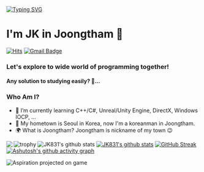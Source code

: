 [![Typing SVG](https://readme-typing-svg.herokuapp.com?color=%2300F706&size=30&duration=2500&vCenter=true&lines=Welcome+to+my+github)](https://git.io/typing-svg)
# I'm JK in Joongtham 👋
[![Hits](https://hits.seeyoufarm.com/api/count/incr/badge.svg?url=https%3A%2F%2Fgithub.com%2Fgjbae1212%2Fhit-counter&count_bg=%233FD1FF&title_bg=%23FF9744&icon=&icon_color=%2399FF3A&title=hits&edge_flat=false)](https://github.com/JK831)
[![Gmail Badge](https://img.shields.io/badge/Gmail-D14836?style=flat&logo=Gmail&logoColor=white)](mailto:rhe9788@gmail.com)

### Let's explore to wide world of programming together!
#### Any solution to studying easily? 🤔...
### Who Am I?
- 🌱 I’m currently learning C++/C#, Unreal/Unity Engine, DirectX, Windows IOCP, ...
- 🚅 My hometown is Seoul in Korea, now I'm a koreanman in Joongtham. 
- 🌍 What is Joongtham? Joongtham is nickname of my town 😉


![trophy](https://github-profile-trophy.vercel.app/?username=JK831)
![JK831's github stats](https://github-readme-stats.vercel.app/api?username=JK831&show_icons=true&theme=dark)
[![JK831's github stats](https://github-readme-stats.vercel.app/api/top-langs/?username=JK831&show_icons=true&hide_border=true&title_color=004386&text_color=111111&bg_color=000000&icon_color=004386&layout=compact)](https://github.com/JK831)
<img align='left' src="http://mazassumnida.wtf/api/v2/generate_badge?boj=rhe9788">
[![GitHub Streak](https://github-readme-streak-stats.herokuapp.com/?user=JK831&theme=dark)](https://git.io/streak-stats)
[![Ashutosh's github activity graph](https://activity-graph.herokuapp.com/graph?username=JK831&theme=react-dark)](https://github.com/ashutosh00710/github-readme-activity-graph)

![Aspiration projected on game](https://drive.google.com/uc?id=1Vr_pfKILF2iESkfNE7qvwNAM12cvlaMP)

<!--
**JK831/JK831** is a ✨ _special_ ✨ repository because its `README.md` (this file) appears on your GitHub profile.

Here are some ideas to get you started:

- 🔭 I’m currently working on ...
- 🌱 I’m currently learning ...
- 👯 I’m looking to collaborate on ...
- 🤔 I’m looking for help with ...
- 💬 Ask me about ...
- 📫 How to reach me: ...
- 😄 Pronouns: ...
- ⚡ Fun fact: ...
-->
